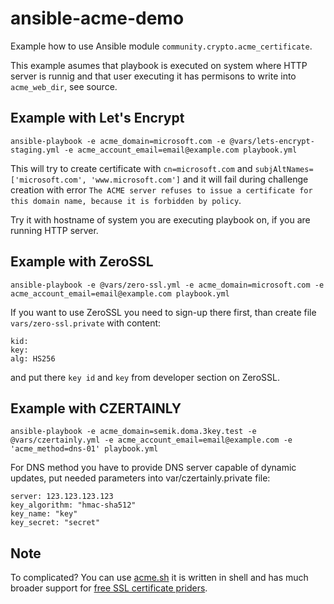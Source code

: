 # ansible-acme-demo

Example how to use Ansible module `community.crypto.acme_certificate`.

This example asumes that playbook is executed on system where HTTP server is runnig and that user executing it has permisons to write into `acme_web_dir`, see source.

## Example with Let's Encrypt
```
ansible-playbook -e acme_domain=microsoft.com -e @vars/lets-encrypt-staging.yml -e acme_account_email=email@example.com playbook.yml
```
This will try to create certificate with `cn=microsoft.com` and `subjAltNames=['microsoft.com', 'www.microsoft.com']` and it will fail during challenge creation with error `The ACME server refuses to issue a certificate for this domain name, because it is forbidden by policy`.

Try it with hostname of system you are executing playbook on, if you are running HTTP server.

## Example with ZeroSSL
```
ansible-playbook -e @vars/zero-ssl.yml -e acme_domain=microsoft.com -e acme_account_email=email@example.com playbook.yml
```

If you want to use ZeroSSL you need to sign-up there first, than create file `vars/zero-ssl.private` with content:
```
kid: 
key: 
alg: HS256
```
and put there `key id` and `key` from developer section on ZeroSSL.

## Example with CZERTAINLY
```
ansible-playbook -e acme_domain=semik.doma.3key.test -e @vars/czertainly.yml -e acme_account_email=email@example.com -e 'acme_method=dns-01' playbook.yml
```

For DNS method you have to provide DNS server capable of dynamic updates, put needed parameters into var/czertainly.private file:
```
server: 123.123.123.123
key_algorithm: "hmac-sha512"
key_name: "key"
key_secret: "secret"
```

## Note

To complicated? You can use [acme.sh](https://github.com/acmesh-official/acme.sh/tree/master) it is written in shell and has much broader support for [free SSL certificate priders](https://github.com/acmesh-official/acme.sh/tree/master#supported-ca).
